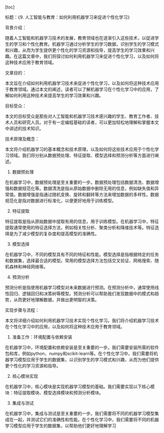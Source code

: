
[toc]                    
                
                
标题：《9. 人工智能与教育：如何利用机器学习来促进个性化学习》

背景介绍：

随着人工智能和机器学习技术的发展，教育领域也在逐渐引入这些技术，以促进学生的学习和个性化教育。机器学习通过分析学生的学习数据，识别学生的学习模式和兴趣，从而为学生提供更个性化的学习资源和指导，提高学生的学习效果和兴趣。在这篇文章中，我们将探讨如何利用机器学习来促进个性化学习，以及如何将这种技术应用于教育领域。

文章目的：

本文旨在介绍如何利用机器学习技术来促进个性化学习，以及如何将这种技术应用于教育领域。通过本文的阐述，读者可以了解机器学习在个性化学习中的应用，了解如何利用这种技术来提高学生的学习效果和兴趣。

目标受众：

本文的目标受众是那些对人工智能和机器学习技术感兴趣的学生、教育工作者、技术人员和研究人员。对于有一定编程基础的读者，可以更加轻松地理解和掌握本文中讲述的技术知识。

技术原理及概念：

本文将介绍机器学习的基本概念和技术原理，以及如何将这些技术应用于个性化学习领域。我们将分别从数据预处理、特征提取、模型选择和预测分析等方面进行阐述。

1. 数据预处理

在机器学习中，数据预处理是至关重要的一步。数据预处理包括数据清洗、数据增强和数据规范化等。数据清洗是指从原始数据中删除无用的信息，例如缺失值和异常值。数据增强是指通过随机变换、旋转和翻转等方法来增加数据的多样性。数据规范化是指对数据进行标准化，以便更好地用于训练模型。

2. 特征提取

特征提取是指从原始数据中提取有用的信息，用于训练模型。在机器学习中，特征提取通常使用的特征选择方法，例如相关性分析、聚类分析和降维技术等。特征选择是为了减少模型的复杂度和提高模型的准确性。

3. 模型选择

在机器学习中，不同的模型具有不同的特征和性能。模型选择是指根据特定的任务和数据集，选择最合适的模型。常用的模型选择方法包括交叉验证、网格搜索、随机森林和神经网络等。

4. 预测分析

预测分析是指使用机器学习模型对未来数据进行预测。在预测分析中，通常使用线性回归、逻辑回归和决策树等模型。预测分析可以帮助我们发现数据中的模式和趋势，从而更好地理解数据，并做出更明智的决策。

实现步骤与流程：

本文将详细介绍如何利用机器学习技术实现个性化学习。我们将介绍机器学习技术在个性化学习中的应用，以及如何将这种技术应用于教育领域。

1. 准备工作：环境配置与依赖安装

在机器学习中，环境配置和依赖安装是至关重要的一步。我们需要安装所需的软件包和库，例如python、numpy和scikit-learn等。在个性化学习中，我们需要将机器学习模型应用于学生的数据集，以识别学生的学习模式和兴趣，从而为他们提供更个性化的学习资源和指导。

2. 核心模块实现

在机器学习中，核心模块是实现机器学习模型的基础。我们需要实现以下核心模块：特征提取模块、模型选择模块和预测分析模块。

3. 集成与测试

在机器学习中，集成与测试是至关重要的一步。我们需要将不同的机器学习模型集成在一起，并测试它们的准确性和性能。在个性化学习中，我们需要将不同的机器学习模型应用于学生的数据集，以帮助他们更好地理解学习

